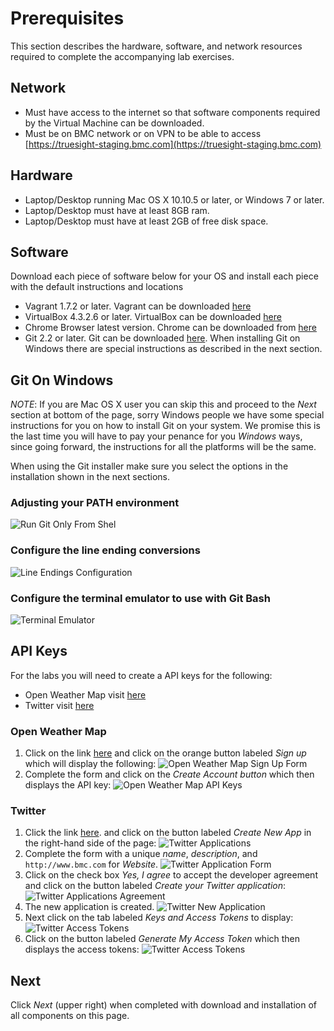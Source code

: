 Prerequisites
=============

This section describes the hardware, software, and network resources required to complete the accompanying
lab exercises.

## Network

- Must have access to the internet so that software components required by the Virtual Machine
can be downloaded.
- Must be on BMC network or on VPN to be able to access
[https://truesight-staging.bmc.com](https://truesight-staging.bmc.com)

## Hardware

- Laptop/Desktop running Mac OS X 10.10.5 or later, or Windows 7 or later.
- Laptop/Desktop must have at least 8GB ram.
- Laptop/Desktop must have at least 2GB of free disk space.

## Software

Download each piece of software below for your OS and install each piece with the default instructions and locations

- Vagrant 1.7.2 or later. Vagrant can be downloaded [here](https://www.vagrantup.com/downloads.html)
- VirtualBox 4.3.2.6 or later. VirtualBox can be downloaded [here](https://www.virtualbox.org/wiki/Downloads)
- Chrome Browser latest version. Chrome can be downloaded from [here](https://www.google.com/chrome/browser/desktop/)
- Git 2.2 or later. Git can be downloaded [here](http://git-scm.com/download). When installing Git on Windows
there are special instructions as described in the next section.

## Git On Windows

_NOTE_: If you are Mac OS X user you can skip this and proceed to the _Next_ section at bottom of the page,
sorry Windows people we have some special instructions for you on how to install Git on your system. We promise
this is the last time you will have to pay your penance for you _Windows_ ways, since going forward,
the instructions for all the platforms will be the same.

When using the Git installer make sure you select the options in the installation shown in the next sections.

### Adjusting your PATH environment

![Run Git Only From Shel](run_git_only_from_shell.png)

### Configure the line ending conversions

![Line Endings Configuration](line_endings.png)

### Configure the terminal emulator to use with Git Bash

![Terminal Emulator](terminal.png)

## API Keys

For the labs you will need to create a API keys for the following:

- Open Weather Map visit [here](http://openweathermap.org/appid)
- Twitter visit [here](https://apps.twitter.com/)

### Open Weather Map

1. Click on the link [here](http://openweathermap.org/appid) and click on the orange button labeled
 _Sign up_ which will display the following:
![Open Weather Map Sign Up Form](owm_form.png)
3. Complete the form and click on the _Create Account button_ which then displays the API key:
![Open Weather Map API Keys](owm_api_keys.png)

### Twitter

1. Click the link [here](https://apps.twitter.com/). and click on the button labeled
_Create New App_ in the right-hand side of the page:
![Twitter Applications](twitter_apps.png)
2. Complete the form with a unique _name_, _description_, and `http://www.bmc.com` for _Website_.
![Twitter Application Form](twitter_form.png)
3. Click on the check box _Yes, I agree_ to accept the developer agreement and click on the button labeled _Create your Twitter
application_:
![Twitter Applications Agreement](twitter_agreement.png)
4. The new application is created.
![Twitter New Application](twitter_new_app.png)
5. Next click on the tab labeled _Keys and Access Tokens_ to display:
![Twitter Access Tokens](twitter_access_token.png)
6. Click on the button labeled _Generate My Access Token_ which then displays the access tokens:
![Twitter Access Tokens](twitter_access_token.png)

## Next

Click _Next_ (upper right) when completed with download and installation of all components on this page.
